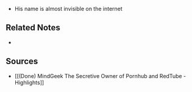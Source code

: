 - His name is almost invisible on the internet

## Related Notes
- 

## Sources
- [[(Done) MindGeek The Secretive Owner of Pornhub and RedTube - Highlights]]